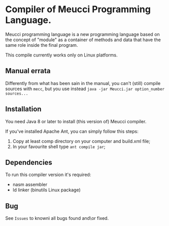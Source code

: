 # Compiler of Meucci Programming Language.

Meucci programming language is a new programming language based on the concept of "module" 
as a container of methods and data that have the same role inside the final program.

This compile currently works only on Linux platforms.

## Manual errata

Differently from what has been sain in the manual, you can't (still) compile sources with `mecc`, but you use instead `java -jar Meucci.jar option_number sources...`

## Installation

You need Java 8 or later to install (this version of) Meucci compiler.

If you've installed Apache Ant, you can simply follow this steps:

1. Copy at least comp directory on your computer and build.xml file;
2. In your favourite shell type `ant compile jar`;

## Dependencies

To run this compiler version it's required:

- nasm assembler
- ld linker (binutils Linux package)

## Bug

See `Issues` to knownì all bugs found and\or fixed.
